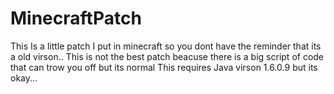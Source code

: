 # MinecraftPatch
This Is a little patch I put in minecraft so you dont have the reminder that its a old virson..
This is not the best patch beacuse there is a big script of code that can trow you off but its normal
This requires Java virson 1.6.0.9 but its okay...
